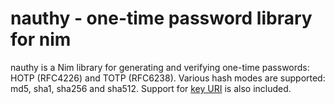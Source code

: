 # nauthy - one-time password library for nim

nauthy is a Nim library for generating and verifying one-time passwords: HOTP
(RFC4226) and TOTP (RFC6238). Various hash modes are supported: md5, sha1,
sha256 and sha512. Support for  [key URI](https://github.com/google/google-authenticator/wiki/Key-Uri-Format) is also included.
